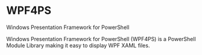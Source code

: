 # WPF4PS
Windows Presentation Framework for PowerShell

Windows Presentation Framework for PowerShell (WPF4PS) is a PowerShell Module Library making it easy to display WPF XAML files.

